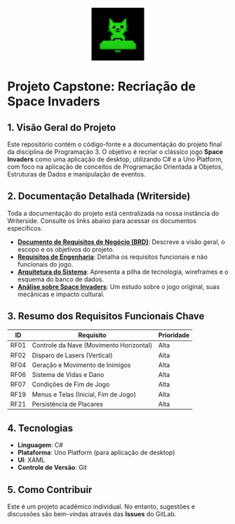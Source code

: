 <center>

<p align="center">
  <img src=".gitlab/catsteroids.png" alt="" width="120" />
</p>

</center>



# Projeto Capstone: Recriação de Space Invaders


## 1. Visão Geral do Projeto

Este repositório contém o código-fonte e a documentação do projeto final da disciplina de Programação 3. O objetivo é recriar o clássico jogo **Space Invaders** como uma aplicação de desktop, utilizando C# e a Uno Platform, com foco na aplicação de conceitos de Programação Orientada a Objetos, Estruturas de Dados e manipulação de eventos.

## 2. Documentação Detalhada (Writerside)

Toda a documentação do projeto está centralizada na nossa instância do Writerside. Consulte os links abaixo para acessar os documentos específicos.

- **[Documento de Requisitos de Negócio (BRD)](./Writerside/topics/BRD.md)**: Descreve a visão geral, o escopo e os objetivos do projeto.
- **[Requisitos de Engenharia](./Writerside/topics/Enginnering-Requeriments.md)**: Detalha os requisitos funcionais e não funcionais do jogo.
- **[Arquitetura do Sistema](./Writerside/topics/Architeture.md)**: Apresenta a pilha de tecnologia, wireframes e o esquema do banco de dados.
- **[Análise sobre Space Invaders](./Writerside/topics/Space-Invaders.md)**: Um estudo sobre o jogo original, suas mecânicas e impacto cultural.

## 3. Resumo dos Requisitos Funcionais Chave

| ID | Requisito | Prioridade |
| --- | --- | --- |
| RF01 | Controle da Nave (Movimento Horizontal) | Alta |
| RF02 | Disparo de Lasers (Vertical) | Alta |
| RF04 | Geração e Movimento de Inimigos | Alta |
| RF06 | Sistema de Vidas e Dano | Alta |
| RF07 | Condições de Fim de Jogo | Alta |
| RF19 | Menus e Telas (Inicial, Fim de Jogo) | Alta |
| RF21 | Persistência de Placares | Alta |

## 4. Tecnologias

*   **Linguagem**: C#
*   **Plataforma**: Uno Platform (para aplicação de desktop)
*   **UI**: XAML
*   **Controle de Versão**: Git

## 5. Como Contribuir

Este é um projeto acadêmico individual. No entanto, sugestões e discussões são bem-vindas através das **Issues** do GitLab.
